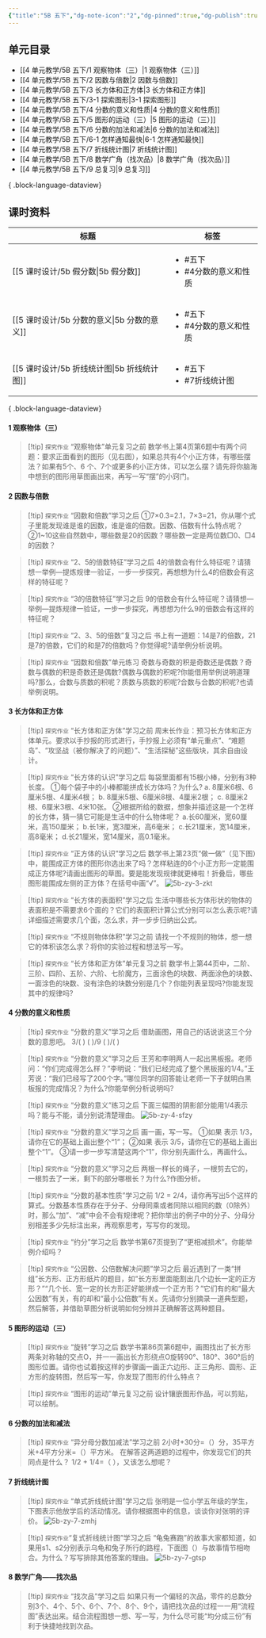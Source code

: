 ```yaml
---
{"title":"5B 五下","dg-note-icon":"2","dg-pinned":true,"dg-publish":true,"permalink":"/4 单元教学/5B 五下/","pinned":true,"dgPassFrontmatter":true,"noteIcon":"2"}
---
```



## 单元目录

- [[4 单元教学/5B 五下/1 观察物体（三）\|1 观察物体（三）]]
- [[4 单元教学/5B 五下/2 因数与倍数\|2 因数与倍数]]
- [[4 单元教学/5B 五下/3 长方体和正方体\|3 长方体和正方体]]
- [[4 单元教学/5B 五下/3-1 探索图形\|3-1 探索图形]]
- [[4 单元教学/5B 五下/4 分数的意义和性质\|4 分数的意义和性质]]
- [[4 单元教学/5B 五下/5 图形的运动（三）\|5 图形的运动（三）]]
- [[4 单元教学/5B 五下/6 分数的加法和减法\|6 分数的加法和减法]]
- [[4 单元教学/5B 五下/6-1 怎样通知最快\|6-1 怎样通知最快]]
- [[4 单元教学/5B 五下/7 折线统计图\|7 折线统计图]]
- [[4 单元教学/5B 五下/8 数学广角（找次品）\|8 数学广角（找次品）]]
- [[4 单元教学/5B 五下/9 总复习\|9 总复习]]

{ .block-language-dataview}

## 课时资料

| 标题                               | 标签                                       |
| -------------------------------- | ---------------------------------------- |
| [[5 课时设计/5b 假分数\|5b 假分数]]     | <ul><li>#五下</li><li>#4分数的意义和性质</li></ul> |
| [[5 课时设计/5b 分数的意义\|5b 分数的意义]] | <ul><li>#五下</li><li>#4分数的意义和性质</li></ul> |
| [[5 课时设计/5b 折线统计图\|5b 折线统计图]] | <ul><li>#五下</li><li>#7折线统计图</li></ul>    |

{ .block-language-dataview}


#### 1 观察物体（三）

> [!tip] `探究作业`  “观察物体”单元复习之前
> 数学书上第4页第6题中有两个问题：要求正面看到的图形（见右图），如果总共有4个小正方体，有哪些摆法？如果有5个、6
个、7个或更多的小正方体，可以怎么摆？请先将你脑海中想到的图形用草图画出来，再写一写“摆”的小窍门。

#### 2 因数与倍数

> [!tip] `探究作业` “因数和倍数”学习之后
> ①7×0.3=2.1，7×3=21，你从哪个式子里能发现谁是谁的因数，谁是谁的倍数。因数、倍数有什么特点呢？
> ②1~10这些自然数中，哪些数是20的因数？哪些数一定是两位数□0、□4的因数？

> [!tip] `探究作业` “2、5的倍数特征”学习之后
> 4的倍数会有什么特征呢？请猜想一举例—提炼规律一验证，一步一步探究，再想想为什么4的倍数会有这样的特征呢？

> [!tip] `探究作业` “3的倍数特征”学习之后
> 9的倍数会有什么特征呢？请猜想—举例—提炼规律一验证，一步一步探究，再想想为什么9的倍数会有这样的特征呢？

> [!tip] `探究作业` “2、3、5的倍数”复习之后
> 书上有一道题：14是7的倍数，21是7的倍数，它们的和是7的倍数吗？你觉得呢?请举例分析说明。

> [!tip] `探究作业` “因数和倍数”单元练习
> 奇数与奇数的积是奇数还是偶数？奇数与偶数的积是奇数还是偶数?偶数与偶数的积呢?你能借用举例说明道理吗?那么，合数与质数的积呢？质数与质数的积呢?合数与合数的积呢?也请举例说明。

#### 3 长方体和正方体

> [!tip] `探究作业` “长方体和正方体”学习之前
> 周末长作业：预习长方体和正方体单元。要求以手抄报的形式进行，手抄报上必须有“单元重点”、“难题岛”、“攻坚战（被你解决了的问题）”、“生活探秘”这些版块，其余自由设计。

> [!tip] `探究作业` “长方体的认识”学习之后
> 每袋里面都有15根小棒，分别有3种长度。
> ①每个袋子中的小棒都能拼成长方体吗？为什么?
>  a. 8厘米6根、6厘米5根、4厘米4根；
>  b. 8厘米5根、6厘米8根、4厘米2根；
>  c. 8厘米2根、6厘米3根、4米10张。
> ②根据所给的数据，想象并描述这是一个怎样的长方体，猜一猜它可能是生活中的什么物体呢？
> a.长60厘米，宽60厘米，高150厘米；
> b.长1米，宽3厘米，高6毫米；
> c.长21厘米，宽14厘米，高8毫米；
> d.长21厘米，宽14厘米，高0.1毫米。

> [!tip] `探究作业` “正方体的认识”学习之后
> 数学书上第23页“做一做”（见下图）中，能围成正方体的图形你选出来了吗？怎样粘连的6个小正方形一定能围成正方体呢?请画出图形的草图。要是能发现规律就更棒啦！折叠后，哪些图形能围成左侧的正方体？在括号中画“√”。
> ![5b-zy-3-zkt](https://r2.edui123.com/2024/02/5b-zy-3-zkt.JPG)

> [!tip] `探究作业` “长方体的表面积”学习之后
> 生活中哪些长方体形状的物体的表面积是不需要求6个面的？它们的表面积计算公式分别可以怎么表示呢?请详细描述需要求几个面，怎么求，并一步步归纳出公式。

> [!tip] `探究作业` “不规则物体体积”学习之前
> 请找一个不规则的物体，想一想它的体积该怎么求？将你的实验过程和想法写一写。

> [!tip] `探究作业` “长方体和正方体”单元复习之前
> 数学书上第44页中，二阶、三阶、四阶、五阶、六阶、七阶魔方，三面涂色的块数、两面涂色的块数、一面涂色的块数、没有涂色的块数分别是几个？你能列表呈现吗?你能发现其中的规律吗?

#### 4 分数的意义和性质

> [!tip] `探究作业` “分数的意义”学习之后
> 借助画图，用自己的话说说这三个分数的意思吧。
> 3/(  )    (  )/9    (  )/(  )

> [!tip] `探究作业` “分数的意义”学习之后
> 王芳和李明两人一起出黑板报。老师问：“你们完成得怎么样？”李明说：“我们已经完成了整个黑板报的1/4。”王芳说：“我们已经写了200个字。”哪位同学的回答能让老师一下子就明白黑板报的完成情况？为什么?你能举例分析说明吗?

> [!tip] `探究作业` “分数的意义”练习之后
> 下面三幅图的阴影部分能用1/4表示吗？能与不能，请分别说清楚理由。
> ![5b-zy-4-sfzy](https://r2.edui123.com/2024/02/5b-zy-4-sfzy.JPG)

> [!tip] `探究作业` “分数的意义”学习之后
> 画一画，写一写。
> ①如果                        表示 1/3，请你在它的基础上画出整个“1”；
> ②如果                        表示 3/5，请你在它的基础上画出整个“1”。
> ③请一步一步写清楚这两个“1”，你分别先画什么，再画什么。

> [!tip] `探究作业` “分数的意义”学习之后
> 两根一样长的绳子，一根剪去它的，一根剪去了一米，剩下的部分哪根长？为什么?作图分析。

> [!tip] `探究作业` “分数的基本性质”学习之前
> 1/2 = 2/4，请你再写出5个这样的算式。分数基本性质存在于分子、分母同乘或者同除以相同的数（0除外）时，那么“加”、“减”中会不会有规律呢？把你举出的例子中的分子、分母分别相差多少先标注出来，再观察思考，写写你的发现。

> [!tip] `探究作业` “约分”学习之后
> 数学书第67页提到了“更相减损术”。你能举例介绍吗？

> [!tip] `探究作业` “公因数、公倍数解决问题”学习之后
> 最近遇到了一类“拼组”长方形、正方形纸片的题目，如“长方形里面能割出几个边长一定的正方形？”“几个长、宽一定的长方形正好能拼成一个正方形？”它们有的和“最大公因数”有关，有的却和“最小公倍数”有关。先请你分别摘录一道典型题，然后解答，并借助草图分析说明如何分辨并正确解答这两种题目。

#### 5 图形的运动（三）

> [!tip] `探究作业` “旋转”学习之后
> 数学书第86页第6题中，画图找出了长方形两条对称轴的交点O，并一一画出长方形绕点O旋转90°、180°、360°后的图形位置。请你也试着按这样的步骤画一画正六边形、正三角形、圆形、正方形的旋转图，然后写一写，你发现了图形的什么特点？

> [!tip] `探究作业` “图形的运动”单元复习之前
> 设计镶嵌图形作品，可以剪贴，可以绘制。

#### 6 分数的加法和减法

> [!tip] `探究作业` “异分母分数加减法”学习之前
> 2小时+30分=（）分，35平方米+4平方分米=（）平方米。
> 在解答这两道题的过程中，你发现它们的共同点是什么？ 1/2 + 1/4=（  ），又该怎么想呢？

#### 7 折线统计图

> [!tip] `探究作业` “单式折线统计图”学习之后
> 张明是一位小学五年级的学生，下图表示他放学后的活动情况。请你根据图中的信息，谈谈你对张明的评价。
> ![5b-zy-7-zmhj](https://r2.edui123.com/2024/02/5b-zy-7-zmhj.JPG)

> [!tip] `探究作业`“复式折线统计图”学习之后
> “龟兔赛跑”的故事大家都知道，如果用s1、s2分别表示乌龟和兔子所行的路程，下面图（）与故事情节相吻合。为什么？写写排除其他答案的理由。
> ![5b-zy-7-gtsp](https://r2.edui123.com/2024/02/5b-zy-7-gtsp.JPG)

#### 8 数学广角——找次品

> [!tip] `探究作业` “找次品”学习之后
> 如果只有一个偏轻的次品，零件的总数分别3个、4个、5个、6个、7个、8个、9个，请把找次品的过程一一用“流程图”表达出来。结合流程图想一想、写一写，为什么尽可能“均分成三份”有利于快捷地找到次品。